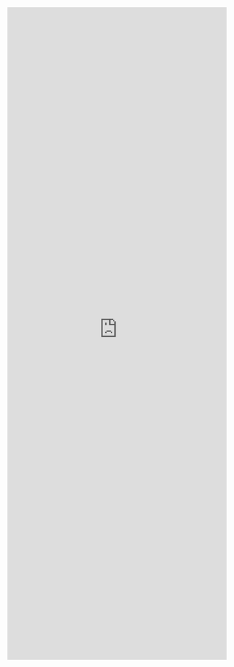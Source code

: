 <iframe title='Link Examples' src='https://fabricweb.z5.web.core.windows.net/pr-deploy-site/refs/pull/9333/merge/fabric-website-resources/dist/index.html#/examples/link?docsExample=true' frameborder='no' width='100%' height='1500'>